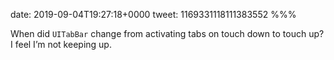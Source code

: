 date: 2019-09-04T19:27:18+0000
tweet: 1169331118111383552
%%%

When did `UITabBar` change from activating tabs on touch down to touch up? I feel I’m not keeping up.

